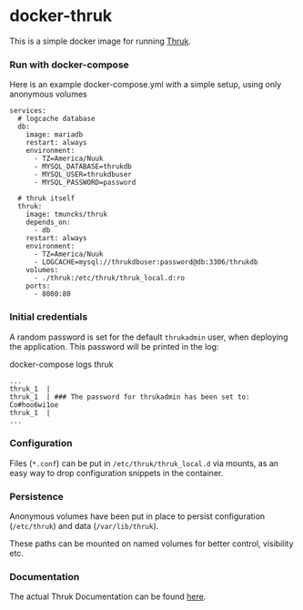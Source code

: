 # docker-thruk
This is a simple docker image for running [Thruk](https://www.thruk.org/).

### Run with docker-compose
Here is an example docker-compose.yml with a simple setup, using only anonymous volumes
```
services:
  # logcache database
  db:
    image: mariadb
    restart: always
    environment:
      - TZ=America/Nuuk
      - MYSQL_DATABASE=thrukdb
      - MYSQL_USER=thrukdbuser
      - MYSQL_PASSWORD=password

  # thruk itself
  thruk:
    image: tmuncks/thruk
    depends_on:
      - db
    restart: always
    environment:
      - TZ=America/Nuuk
      - LOGCACHE=mysql://thrukdbuser:password@db:3306/thrukdb
    volumes:
      - ./thruk:/etc/thruk/thruk_local.d:ro
    ports:
      - 8080:80
```

### Initial credentials
A random password is set for the default `thrukadmin` user, when deploying the application. This password will be printed in the log:

docker-compose logs thruk
```
...
thruk_1  | 
thruk_1  | ### The password for thrukadmin has been set to: Co#hoo6wi1oe
thruk_1  | 
...
```

### Configuration
Files (`*.conf`) can be put in `/etc/thruk/thruk_local.d` via mounts, as an easy way to drop configuration snippets in the container.

### Persistence
Anonymous volumes have been put in place to persist configuration (`/etc/thruk`) and data (`/var/lib/thruk`).

These paths can be mounted on named volumes for better control, visibility etc.

### Documentation
The actual Thruk Documentation can be found [here](https://www.thruk.org/documentation/).